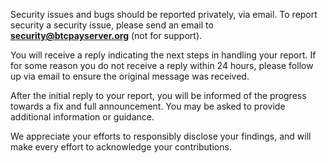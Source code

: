 Security issues and bugs should be reported privately, via email. To report security a security issue, please send an email to **security@btcpayserver.org** (not for support).

You will receive a reply indicating the next steps in handling your report. If for some reason you do not receive a reply within 24 hours, please follow up via email to ensure the original message was received.

After the initial reply to your report, you will be informed of the progress towards a fix and full announcement. You may be asked to provide additional information or guidance.

We appreciate your efforts to responsibly disclose your findings, and will make every effort to acknowledge your contributions.
